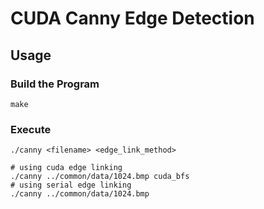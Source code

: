 # CUDA Canny Edge Detection

## Usage

### Build the Program

```
make
```

### Execute

```
./canny <filename> <edge_link_method>
```

```
# using cuda edge linking
./canny ../common/data/1024.bmp cuda_bfs
# using serial edge linking
./canny ../common/data/1024.bmp 
```